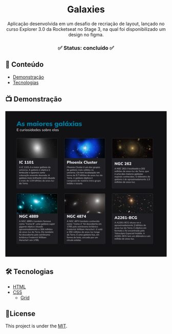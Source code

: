 <div align="center">
	<h1 align="center">Galaxies</h1>
	<p align="center">Aplicação desenvolvida em um desafio de recriação de layout, lançado no curso Explorer 3.0 da Rocketseat no Stage 3, na qual foi disponibilizado um design no figma.</p>
</div>
<h3  align="center">
		✅ Status: concluído ✅
</h3>

## :page_facing_up: Conteúdo

- [Demonstração](#tv-demonstração)
- [Tecnologias](#hammer_and_wrench-tecnologias)

## :tv: Demonstração

<p align="center">
  <img alt="Demonstração" src="/readme/galaxies.png" width="800">
</p>

## :hammer_and_wrench: Tecnologias

- [HTML](https://developer.mozilla.org/pt-BR/docs/Web/HTML)
- [CSS](https://developer.mozilla.org/pt-BR/docs/Web/CSS)
  - [Grid](https://developer.mozilla.org/en-US/docs/Learn/CSS/CSS_layout/Grids)

## 📕License

This project is under the [MIT](./LICENSE).
